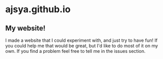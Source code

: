 # ajsya.github.io
## My website!

I made a website that I could experiment with, and just try to have fun! If you could help me that would be great, but I'd like to do most of it on my own. If you find a problem feel free to tell me in the issues section.
